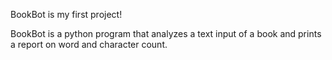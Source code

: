 BookBot is my first project!

BookBot is a python program that analyzes a text input of a book and prints a report on word and character count.

